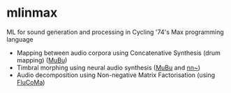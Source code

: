 # mlinmax
ML for sound generation and processing in Cycling '74's Max programming language

 - Mapping between audio corpora using Concatenative Synthesis (drum mapping) ([MuBu](https://forum.ircam.fr/projects/detail/mubu/))
 - Timbral morphing using neural audio synthesis ([MuBu]([https://forum.ircam.fr/projects/detail/mubu/](https://github.com/acids-ircam/RAVE)) and [nn~](https://github.com/acids-ircam/nn_tilde))
 - Audio decomposition using Non-negative Matrix Factorisation (using [FluCoMa](https://www.flucoma.org/))
